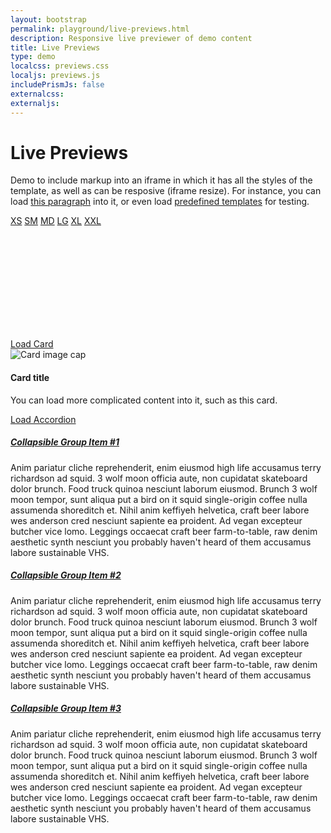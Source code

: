 ```yaml
---
layout: bootstrap
permalink: playground/live-previews.html
description: Responsive live previewer of demo content
title: Live Previews
type: demo
localcss: previews.css
localjs: previews.js
includePrismJs: false
externalcss:
externaljs:
---
```

    
<style>
    .row:not(:first-of-type) {
        margin-top: 30px;
    }

    .fs0875 {
        font-size: .875rem;
    }
</style>

<div class="container">
    <h1 class="display-3">Live Previews</h1>
    <p class="lead">Demo to include markup into an iframe in which it has all the styles of the template, as well
        as can be resposive (iframe resize). For instance, you can load <a href="#iframe-target" onclick="loadHtml( '.lead' ); return false;"> this paragraph</a> 
        into it, or even load <a href="#iframe-target" onclick="loadHtml( 'template' ); return	false;">predefined templates</a> for testing.</p>
    <div class="row">
        <div class="col previews">
            <div class="row buttons ml-0 mt-3 fs0875">
                <a href="412px" class="rounded-top-left col">XS</a>
                <a href="576px" class="col">SM</a>
                <a href="768px" class="col">MD</a>
                <a href="992px" class="col">LG</a>
                <a href="1200px" class="col">XL</a>
                <a href="1440px" class="rounded-top-right col">XXL</a>
            </div>
            <iframe id="iframe-target" frameborder="0" class="border-top-0"></iframe>                
        </div>
    </div>
    <div class="row">
        <div class="col-5">
            <a href="#iframe-target" class="btn btn-primary" onclick="loadHtml('.card')">Load Card</a>
            <div class="card">
                <img class="card-img-top" src="https://snap-photos.s3.amazonaws.com/img-thumbs/960w/1U2EGZ07GU.jpg"
                    alt="Card image cap">
                <div class="card-body">
                    <h4 class="card-title">Card title</h4>
                    <p class="card-text">You can load more complicated content into it, such as this card.</p>
                </div>
            </div>
        </div>
        <div class="col">
            <div class="col">
                <a href="#iframe-target" class="btn btn-primary" onclick="loadHtml('#accordion')">Load Accordion</a>
                <div id="accordion" role="tablist">
                    <div class="card">
                        <div class="card-header" role="tab" id="headingOne">
                            <h5 class="mb-0">
                                <a data-toggle="collapse" href="#collapseOne" aria-expanded="true"
                                    aria-controls="collapseOne">
                                    Collapsible Group Item #1
                                </a>
                            </h5>
                        </div>
                        <div id="collapseOne" class="collapse show" role="tabpanel" aria-labelledby="headingOne"
                            data-parent="#accordion">
                            <div class="card-body">
                                Anim pariatur cliche reprehenderit, enim eiusmod high life accusamus terry
                                richardson ad squid. 3 wolf moon officia aute, non cupidatat skateboard dolor
                                brunch. Food truck quinoa nesciunt laborum eiusmod. Brunch 3 wolf moon tempor, sunt
                                aliqua put a bird on it squid single-origin coffee nulla assumenda shoreditch et.
                                Nihil anim keffiyeh helvetica, craft beer labore wes anderson cred nesciunt sapiente
                                ea proident. Ad vegan excepteur butcher vice lomo. Leggings occaecat craft beer
                                farm-to-table, raw denim aesthetic synth nesciunt you probably haven't heard of them
                                accusamus labore sustainable VHS.
                            </div>
                        </div>
                    </div>
                    <div class="card">
                        <div class="card-header" role="tab" id="headingTwo">
                            <h5 class="mb-0">
                                <a class="collapsed" data-toggle="collapse" href="#collapseTwo"
                                    aria-expanded="false" aria-controls="collapseTwo">
                                    Collapsible Group Item #2
                                </a>
                            </h5>
                        </div>
                        <div id="collapseTwo" class="collapse" role="tabpanel" aria-labelledby="headingTwo"
                            data-parent="#accordion">
                            <div class="card-body">
                                Anim pariatur cliche reprehenderit, enim eiusmod high life accusamus terry
                                richardson ad squid. 3 wolf moon officia aute, non cupidatat skateboard dolor
                                brunch. Food truck quinoa nesciunt laborum eiusmod. Brunch 3 wolf moon tempor, sunt
                                aliqua put a bird on it squid single-origin coffee nulla assumenda shoreditch et.
                                Nihil anim keffiyeh helvetica, craft beer labore wes anderson cred nesciunt sapiente
                                ea proident. Ad vegan excepteur butcher vice lomo. Leggings occaecat craft beer
                                farm-to-table, raw denim aesthetic synth nesciunt you probably haven't heard of them
                                accusamus labore sustainable VHS.
                            </div>
                        </div>
                    </div>
                    <div class="card">
                        <div class="card-header" role="tab" id="headingThree">
                            <h5 class="mb-0">
                                <a class="collapsed" data-toggle="collapse" href="#collapseThree"
                                    aria-expanded="false" aria-controls="collapseThree">
                                    Collapsible Group Item #3
                                </a>
                            </h5>
                        </div>
                        <div id="collapseThree" class="collapse" role="tabpanel" aria-labelledby="headingThree"
                            data-parent="#accordion">
                            <div class="card-body">
                                Anim pariatur cliche reprehenderit, enim eiusmod high life accusamus terry
                                richardson ad squid. 3 wolf moon officia aute, non cupidatat skateboard dolor
                                brunch. Food truck quinoa nesciunt laborum eiusmod. Brunch 3 wolf moon tempor, sunt
                                aliqua put a bird on it squid single-origin coffee nulla assumenda shoreditch et.
                                Nihil anim keffiyeh helvetica, craft beer labore wes anderson cred nesciunt sapiente
                                ea proident. Ad vegan excepteur butcher vice lomo. Leggings occaecat craft beer
                                farm-to-table, raw denim aesthetic synth nesciunt you probably haven't heard of them
                                accusamus labore sustainable VHS.
                            </div>
                        </div>
                    </div>
                </div>
            </div>
        </div>
    </div>
</div>

    
<script id="prism-source">
    window.addEventListener( 'DOMContentLoaded', function() {
        ( function( $ ) {


    
        } )( jQuery );
    } );
</script>
